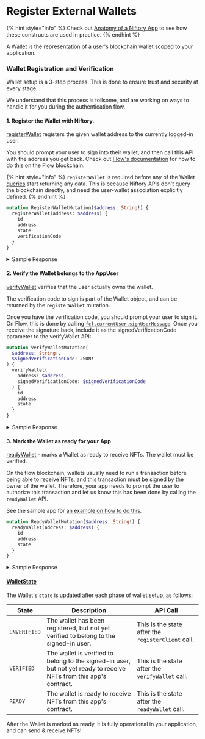 # Register External Wallets

{% hint style="info" %}
Check out [Anatomy of a Niftory App](../../niftory-sample-app/anatomy-of-a-niftory-app/#wallets) to see how these constructs are used in practice.
{% endhint %}

A [Wallet](https://api-docs-niftory.vercel.app/#definition-Wallet) is the representation of a user's blockchain wallet scoped to your application.

### Wallet Registration and Verification

Wallet setup is a 3-step process. This is done to ensure trust and security at every stage.

We understand that this process is toilsome, and are working on ways to handle it for you during the authentication flow.

#### **1.** Register the Wallet with Niftory.

[registerWallet](https://api-docs-niftory.vercel.app/#mutation-registerWallet) registers the given wallet address to the currently logged-in user.

You should prompt your user to sign into their wallet, and then call this API with the address you get back. Check out [Flow's documentation](https://docs.onflow.org/fcl/reference/authentication/) for how to do this on the Flow blockchain.

{% hint style="info" %}
`registerWallet` is required before any of the Wallet [queries](register-external-wallets.md#wallet-queries) start returning any data. This is because Niftory APIs don't query the blockchain directly, and need the user-wallet association explicitly defined.
{% endhint %}

```graphql
mutation RegisterWalletMutation($address: String!) {
  registerWallet(address: $address) {
    id
    address
    state
    verificationCode
  }
}
```

<details>

<summary>Sample Response</summary>

```
{
  "data": {
    "wallet": {
      "id": "14",
      "address": "0xf253fc2cb42c078436d07fb77e5a76a649892172",
      "state": "UNVERIFIED"
    }
  }
}
```

</details>

#### 2. Verify the Wallet belongs to the AppUser

[verifyWallet](https://api-docs-niftory.vercel.app/#mutation-verifyWallet) verifies that the user actually owns the wallet.

The verification code to sign is part of the Wallet object, and can be returned by the `registerWallet` mutation.

Once you have the verification code, you should prompt your user to sign it. On Flow, this is done by calling [`fcl.currentUser.signUserMessage`](https://docs.onflow.org/fcl/reference/user-signatures/#currentusersignusermessage). Once you receive the signature back, include it as the signedVerificationCode parameter to the verifyWallet API:

```graphql
mutation VerifyWalletMutation(
  $address: String!,
  $signedVerificationCode: JSON!
) {
  verifyWallet(
    address: $address,
    signedVerificationCode: $signedVerificationCode
  ) {
    id
    address
    state
  }
}
```

<details>

<summary>Sample Response</summary>

```json
{
  "data": {
    "wallet": {
      "id": "14",
      "address": "0xf253fc2cb42c078436d07fb77e5a76a649892172",
      "state": "VERIFIED"
    }
  }
}
```

</details>

#### 3. Mark the Wallet as ready for your App

[readyWallet](https://api-docs-niftory.vercel.app/#mutation-readyWallet) - marks a Wallet as ready to receive NFTs. The wallet must be verified.

On the flow blockchain, wallets usually need to run a transaction before being able to receive NFTs, and this transaction must be signed by the owner of the wallet. Therefore, your app needs to prompt the user to authorize this transaction and let us know this has been done by calling the `readyWallet` API.

See the sample app for [an example on how to do this](https://github.com/Niftory/niftory-samples/blob/main/basic-app/hooks/useFlowAccountConfiguration.tsx).

```graphql
mutation ReadyWalletMutation($address: String!) {
  readyWallet(address: $address) {
    id
    address
    state
  }
}
```

<details>

<summary>Sample Response</summary>

```json
{
  "data": {
    "wallet": {
      "id": "14",
      "address": "0xf253fc2cb42c078436d07fb77e5a76a649892172",
      "state": "READY"
    }
  }
}
```

</details>

#### [WalletState](https://api-docs-niftory.vercel.app/#definition-WalletState)

The Wallet's `state` is updated after each phase of wallet setup, as follows:

| State        | Description                                                                                                         | API Call                                           |
| ------------ | ------------------------------------------------------------------------------------------------------------------- | -------------------------------------------------- |
| `UNVERIFIED` | The wallet has been registered, but not yet verified to belong to the signed-in user.                               | This is the state after the `registerClient` call. |
| `VERIFIED`   | The wallet is verified to belong to the signed-in user, but not yet ready to receive NFTs from this app's contract. | This is the state after the `verifyWallet` call.   |
| `READY`      | The wallet is ready to receive NFTs from this app's contract.                                                       | This is the state after the `readyWallet` call.    |

After the Wallet is marked as ready, it is fully operational in your application, and can send & receive NFTs!
